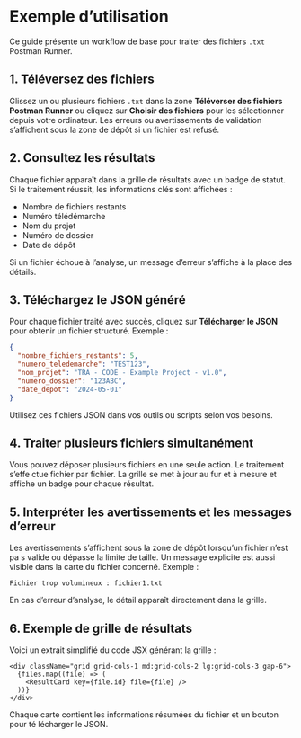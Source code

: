 # Exemple d’utilisation

Ce guide présente un workflow de base pour traiter des fichiers `.txt` Postman Runner.

## 1. Téléversez des fichiers

Glissez un ou plusieurs fichiers `.txt` dans la zone **Téléverser des fichiers Postman Runner** ou cliquez sur **Choisir des fichiers** pour les sélectionner depuis votre ordinateur.
Les erreurs ou avertissements de validation s’affichent sous la zone de dépôt si un fichier est refusé.

## 2. Consultez les résultats

Chaque fichier apparaît dans la grille de résultats avec un badge de statut. Si le traitement réussit, les informations clés sont affichées :

* Nombre de fichiers restants
* Numéro télédémarche
* Nom du projet
* Numéro de dossier
* Date de dépôt

Si un fichier échoue à l’analyse, un message d’erreur s’affiche à la place des détails.

## 3. Téléchargez le JSON généré

Pour chaque fichier traité avec succès, cliquez sur **Télécharger le JSON** pour obtenir un fichier structuré. Exemple :

```json
{
  "nombre_fichiers_restants": 5,
  "numero_teledemarche": "TEST123",
  "nom_projet": "TRA - CODE - Example Project - v1.0",
  "numero_dossier": "123ABC",
  "date_depot": "2024-05-01"
}
```

Utilisez ces fichiers JSON dans vos outils ou scripts selon vos besoins.

## 4. Traiter plusieurs fichiers simultanément

Vous pouvez déposer plusieurs fichiers en une seule action. Le traitement s’effe
ctue fichier par fichier. La grille se met à jour au fur et à mesure et affiche
un badge pour chaque résultat.

## 5. Interpréter les avertissements et les messages d’erreur

Les avertissements s’affichent sous la zone de dépôt lorsqu’un fichier n’est pa
s valide ou dépasse la limite de taille. Un message explicite est aussi visible
dans la carte du fichier concerné. Exemple :

```
Fichier trop volumineux : fichier1.txt
```

En cas d’erreur d’analyse, le détail apparaît directement dans la grille.

## 6. Exemple de grille de résultats

Voici un extrait simplifié du code JSX générant la grille :

```tsx
<div className="grid grid-cols-1 md:grid-cols-2 lg:grid-cols-3 gap-6">
  {files.map((file) => (
    <ResultCard key={file.id} file={file} />
  ))}
</div>
```

Chaque carte contient les informations résumées du fichier et un bouton pour té
lécharger le JSON.

